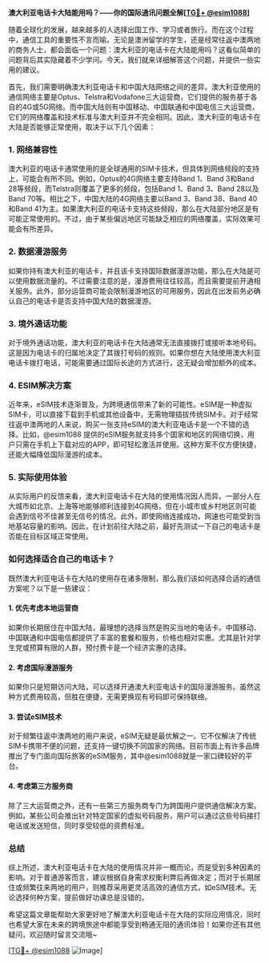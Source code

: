 **澳大利亚电话卡大陆能用吗？——你的国际通讯问题全解[[TG💪+ @esim1088](https://t.me/s/esim1088)]**

随着全球化的发展，越来越多的人选择出国工作、学习或者旅行。而在这个过程中，通信工具的重要性不言而喻。无论是澳洲留学的学生，还是经常往返中澳两地的商务人士，都会面临一个问题：澳大利亚的电话卡在大陆能用吗？这看似简单的问题背后其实隐藏着不少学问。今天，我们就来详细解答这个问题，并提供一些实用的建议。

首先，我们需要明确澳大利亚电话卡和中国大陆网络之间的差异。澳大利亚使用的通信网络主要是Optus、Telstra和Vodafone三大运营商，它们提供的服务基于各自的4G或5G网络。而中国大陆则有中国移动、中国联通和中国电信三大运营商，它们的网络覆盖和技术标准与澳大利亚并不完全相同。因此，澳大利亚的电话卡在大陆是否能够正常使用，取决于以下几个因素：

### **1. 网络兼容性**
澳大利亚的电话卡通常使用的是全球通用的SIM卡技术，但具体到网络频段的支持上，可能会有所不同。例如，Optus的4G网络主要支持Band 1、Band 3和Band 28等频段，而Telstra则覆盖了更多的频段，包括Band 1、Band 3、Band 28以及Band 70等。相比之下，中国大陆的4G网络主要以Band 3、Band 38、Band 40和Band 41为主。如果澳大利亚的电话卡支持这些频段，那么在大陆部分地区是有可能正常使用的。不过，由于某些偏远地区可能缺乏相应的网络覆盖，实际效果可能会有所差异。

### **2. 数据漫游服务**
如果你持有澳大利亚的电话卡，并且该卡支持国际数据漫游功能，那么在大陆是可以使用数据流量的。不过需要注意的是，漫游费用往往较高，而且需要提前开通相关服务。此外，部分运营商可能会限制漫游地区的可用服务，因此在出发前务必确认自己的电话卡是否支持中国大陆的数据漫游。

### **3. 境外通话功能**
对于境外通话功能，澳大利亚的电话卡在大陆通常无法直接拨打或接听本地号码。这是因为电话卡的归属地决定了其拨打号码的规则。如果你想在大陆使用澳大利亚电话卡拨打电话，可能需要通过国际长途的方式进行，这无疑会增加额外的成本。

### **4. ESIM解决方案**
近年来，eSIM技术逐渐普及，为跨境通信带来了新的可能性。eSIM是一种虚拟SIM卡，可以直接下载到手机或其他设备中，无需物理插拔传统SIM卡。对于经常往返中澳两地的人来说，购买一张支持eSIM的澳大利亚电话卡是一个不错的选择。比如，@esim1088 提供的eSIM服务就支持多个国家和地区的网络切换，用户只需在手机上下载对应的APP，即可轻松激活并使用。这种方案不仅方便快捷，还能大幅降低国际漫游的成本。

### **5. 实际使用体验**
从实际用户的反馈来看，澳大利亚电话卡在大陆的使用情况因人而异。一部分人在大城市如北京、上海等地能够顺利连接到4G网络，但在小城市或乡村地区则可能会遇到信号不佳甚至无信号的情况。此外，即使网络连接成功，网速也可能受到当地基站容量的影响。因此，在计划前往大陆之前，最好先测试一下自己的电话卡是否能在目标区域正常使用。

### **如何选择适合自己的电话卡？**
既然澳大利亚电话卡在大陆的使用存在诸多限制，那么我们该如何选择合适的通信方案呢？以下是一些建议：

#### **1. 优先考虑本地运营商**
如果你长期居住在中国大陆，最理想的选择当然是购买当地的电话卡。中国移动、中国联通和中国电信都提供了丰富的套餐和服务，价格也相对实惠。尤其是针对学生党或预算有限的人群，预付费卡是一个经济实惠的选择。

#### **2. 考虑国际漫游服务**
如果你只是短期访问大陆，可以选择开通澳大利亚电话卡的国际漫游服务。虽然这种方式费用较高，但胜在便捷，无需更换现有号码即可保持联络。

#### **3. 尝试eSIM技术**
对于频繁往返中澳两地的用户来说，eSIM无疑是最优解之一。它不仅解决了传统SIM卡携带不便的问题，还支持一键切换不同国家的网络。目前市面上有许多品牌推出了专门面向国际旅客的eSIM服务，其中@esim1088就是一家口碑较好的平台。

#### **4. 考虑第三方服务商**
除了三大运营商之外，还有一些第三方服务商专门为跨国用户提供通信解决方案。例如，某些公司会推出针对特定国家的虚拟号码服务，用户可以通过这些号码接打电话或发送短信，同时享受较低的资费标准。

### **总结**
综上所述，澳大利亚电话卡在大陆的使用情况并非一概而论，而是受到多种因素的影响。对于普通游客而言，建议根据自身需求权衡利弊后再做决定；而对于长期居住或频繁往来两地的用户，则推荐采用更灵活高效的通信方式，如eSIM技术。无论选择何种方案，提前做好功课总是没错的。

希望这篇文章能帮助大家更好地了解澳大利亚电话卡在大陆的实际应用情况，同时也希望大家在未来的跨境旅途中都能享受到畅通无阻的通讯体验！如果你还有其他疑问，欢迎随时留言交流哦~

[[TG💪+ @esim1088](https://t.me/s/esim1088) ![Image](https://i.postimg.cc/4NQfJmqS/Snipaste-2025-05-13-00-14-12.png)]